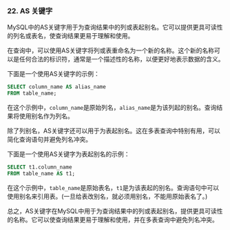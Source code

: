 ### 22. AS 关键字
MySQL中的AS关键字用于为查询结果中的列或表起别名。它可以提供更具可读性的列名或表名，使查询结果更易于理解和使用。

在查询中，可以使用AS关键字将列或表重命名为一个新的名称。这个新的名称可以是任何合法的标识符，通常是一个描述性的名称，以便更好地表示数据的含义。

下面是一个使用AS关键字的示例：

```sql
SELECT column_name AS alias_name
FROM table_name;
```

在这个示例中，`column_name`是原始列名，`alias_name`是为该列起的别名。查询结果将使用别名作为列名。

除了列别名，AS关键字还可以用于为表起别名。这在多表查询中特别有用，可以简化查询语句并避免列名冲突。

下面是一个使用AS关键字为表起别名的示例：

```sql
SELECT t1.column_name
FROM table_name AS t1;
```

在这个示例中，`table_name`是原始表名，`t1`是为该表起的别名。查询语句中可以使用别名来引用表。(一旦给表改别名，就必须用别名，不能用原始表名了。)

总之，AS关键字在MySQL中用于为查询结果中的列或表起别名，提供更具可读性的名称。它可以使查询结果更易于理解和使用，并在多表查询中避免列名冲突。
